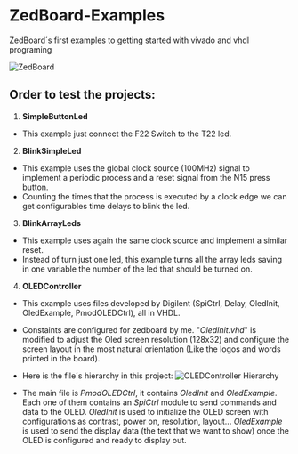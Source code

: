 # ZedBoard-Examples

ZedBoard´s first examples to getting started with vivado and vhdl programing

![ZedBoard](https://github.com/AndresCasasola/ZedBoard-Examples/Resources/Images/zedboard.jpg)

## Order to test the projects:

1. **SimpleButtonLed**
- This example just connect the F22 Switch to the T22 led.

2. **BlinkSimpleLed**
- This example uses the global clock source (100MHz) signal to implement a periodic process and a reset signal from the N15 press button.
- Counting the times that the process is executed by a clock edge we can get configurables time delays to blink the led.

3. **BlinkArrayLeds**
- This example uses again the same clock source and implement a similar reset.
- Instead of turn just one led, this example turns all the array leds saving in one variable the number of the led that should be turned on.

4. **OLEDController**
- This example uses files developed by Digilent (SpiCtrl, Delay, OledInit, OledExample, PmodOLEDCtrl),  all in VHDL. 
- Constaints are configured for zedboard by me. "*OledInit.vhd*" is modified to adjust the Oled screen resolution (128x32) and configure the screen layout in the most natural orientation (Like the logos and words printed in the board).
- Here is the file´s hierarchy in this project:
![OLEDController Hierarchy](https://github.com/AndresCasasola/ZedBoard-Examples/Resources/Images/oled_hierarchy.png)

- The main file is *PmodOLEDCtrl*, it contains *OledInit* and *OledExample*. Each one of them contains an *SpiCtrl* module to send commands and data to the OLED. *OledInit* is used to initialize the OLED screen with configurations as contrast, power on, resolution, layout... *OledExample* is used to send the display data (the text that we want to show) once the OLED is configured and ready to display out.







